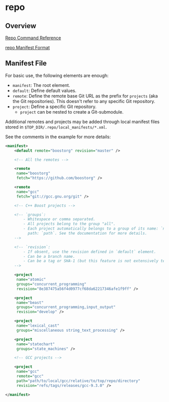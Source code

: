 # repo

## Overview

[Repo Command Reference](https://source.android.com/setup/develop/repo)

[repo Manifest Format](https://gerrit.googlesource.com/git-repo/+/master/docs/manifest-format.md)

## Manifest File

For basic use, the following elements are enough:

- `manifest`: The root element.
- `default`: Define default values.
- `remote`: Define the remote base Git URL as the prefix for `projects` (aka the Git repositories). This doesn't refer to any specific Git repository.
- `project`: Define a specific Git repository.
  - `project` can be nested to create a Git-submodule.

Additional remotes and projects may be added through local manifest files stored in `$TOP_DIR/.repo/local_manifests/*.xml`.

See the comments in the example for more details:

```xml
<manifest>
    <default remote="boostorg" revision="master" />

    <!-- All the remotes -->

    <remote
     name="boostorg"
     fetch="https://github.com/boostorg" />

    <remote
     name="gcc"
     fetch="git://gcc.gnu.org/git" />

    <!-- C++ Boost projects -->

    <!-- `groups`:
        - Whitespace or comma separated.
        - All projects belong to the group "all".
        - Each project automatically belongs to a group of its name: `name` and
          path: `path`. See the documentation for more details.
    -->

    <!-- `revision`:
        - If obsent, use the revision defined in `default` element.
        - Can be a branch name.
        - Can be a tag or SHA-1 (but this feature is not extensively tested).
    -->

    <project
     name="atomic"
     groups="concurrent_programming"
     revision="8e387475a56f4d0977cf68da62217346afe1f9ff" />

    <project
     name="beast"
     groups="concurrent_programming,input_output"
     revision="develop" />

    <project
     name="lexical_cast"
     groups="miscellaneous string_text_processing" />

    <project
     name="statechart"
     groups="state_machines" />

    <!-- GCC projects -->

    <project
     name="gcc"
     remote="gcc"
     path="path/to/local/gcc/relative/to/top/repo/directory"
     revision="refs/tags/releases/gcc-9.3.0" />

</manifest>
```
